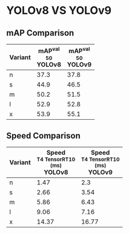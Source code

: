 ---
---

# YOLOv8 VS YOLOv9

## mAP Comparison

| **Variant** | <center><span style='width: 400px;'>**mAP<sup>val<br>50**<br>**YOLOv8**</span></center> | <center><span style='width: 400px;'>**mAP<sup>val<br>50**<br>**YOLOv9**</span></center> |
| ----------- | --------------------------------------------------------------------------------------- | --------------------------------------------------------------------------------------- |
| n           | 37.3                                                                                    | 37.8                                                                                    |
| s           | 44.9                                                                                    | 46.5                                                                                    |
| m           | 50.2                                                                                    | 51.5                                                                                    |
| l           | 52.9                                                                                    | 52.8                                                                                    |
| x           | 53.9                                                                                    | 55.1                                                                                    |

## Speed Comparison

| **Variant** | <center><span style='width: 200px;'>**Speed**<br><sup>T4 TensorRT10<br>(ms)</sup><br>**YOLOv8**</span></center> | <center><span style='width: 200px;'>**Speed**<br><sup>T4 TensorRT10<br>(ms)</sup><br>**YOLOv9**</span></center> |
| ----------- | --------------------------------------------------------------------------------------------------------------- | --------------------------------------------------------------------------------------------------------------- |
| n           | 1.47                                                                                                            | 2.3                                                                                                             |
| s           | 2.66                                                                                                            | 3.54                                                                                                            |
| m           | 5.86                                                                                                            | 6.43                                                                                                            |
| l           | 9.06                                                                                                            | 7.16                                                                                                            |
| x           | 14.37                                                                                                           | 16.77                                                                                                           |
